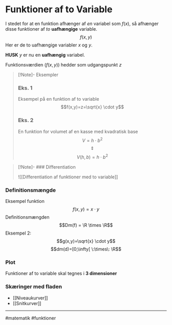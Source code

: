 # Funktioner af to Variable
I stedet for at en funktion afhænger af *en* variabel som $f(x)$, så afhænger disse funktioner af *to* **uafhængige** variable.
$$f(x,y)$$
Her er de to uafhængige variabler $x$ og $y$. 

**HUSK**
$y$ er nu en **uafhængig** variabel. 

Funktionsværdien ($f(x,y)$) hedder som udgangspunkt $z$


>[!Note]- Eksempler
>
>### Eks. 1
>Eksempel på en funktion af to variable
>$$f(x,y)=z=\sqrt{x} \cdot y$$
>
>### Eks. 2
>En funktion for volumet af en kasse med kvadratisk base
>$$V=h \cdot b^2$$
>$$\Updownarrow$$
>$$V(h,b)=h \cdot b^2$$
>
>


>[!Note]- ### Differentiation
>
>![[Differentiation af funktioner med to variable]]
>

### Definitionsmængde
Eksempel funktion
$$f(x,y)=x \cdot y$$
Definitionsmængden
$$Dm(f) = \R \times \R$$
Eksempel 2:
$$g(x,y)=\sqrt{x} \cdot y$$
$$dm(d)=[0;\infty[ \:\times\: \R$$
### Plot 
Funktioner af to variable skal tegnes i **3 dimensioner**

### Skæringer med fladen
- [[Niveaukurver]]
- [[Snitkurver]]



---
#matematik #funktioner 
